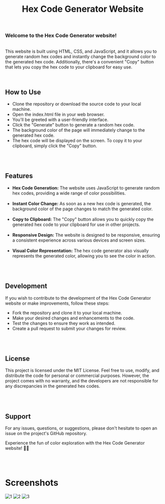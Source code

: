 <h1 align="center">Hex Code Generator Website</h1> 
<br>
<p> <h3>Welcome to the Hex Code Generator website!</h3>  
 <br> This website is built using HTML, CSS, and JavaScript, and it allows you to generate random hex codes and instantly change the background color to the generated hex code. Additionally, there's a convenient "Copy" button that lets you copy the hex code to your clipboard for easy use.</p>
<br>

## How to Use
<ul>
  <li>Clone the repository or download the source code to your local machine.</li>
  <li>Open the index.html file in your web browser.</li>
  <li>You'll be greeted with a user-friendly interface.</li>
  <li>Click the "Generate" button to generate a random hex code.</li>
  <li>The background color of the page will immediately change to the generated hex code.</li>
  <li>The hex code will be displayed on the screen. To copy it to your clipboard, simply click the "Copy" button.</li>
</ul>
<br>
<br>

## Features
<ul>
  <li><b>Hex Code Generation:</b>  
 The website uses JavaScript to generate random hex codes, providing a wide range of color possibilities.</li>
 <br>
  <li><b> Instant Color Change:</b>
 As soon as a new hex code is generated, the background color of the page changes to match the generated color.</li><br>
  <li><b>Copy to Clipboard:</b>
 The "Copy" button allows you to quickly copy the generated hex code to your clipboard for use in other projects.</li><br>
  <li><b>Responsive Design:</b>
 The website is designed to be responsive, ensuring a consistent experience across various devices and screen sizes.</li><br>
  <li><b>Visual Color Representation:</b>
 The hex code generator also visually represents the generated color, allowing you to see the color in action.</li><br>
</ul>
<br>

## Development
<p>If you wish to contribute to the development of the Hex Code Generator website or make improvements, follow these steps:</p>
<ul>
 <li>Fork the repository and clone it to your local machine.</li>
 <li>Make your desired changes and enhancements to the code.</li>
 <li>Test the changes to ensure they work as intended.</li>
 <li>Create a pull request to submit your changes for review.</li>
</ul>
<br>
<br>

## License
<p>This project is licensed under the MIT License. Feel free to use, modify, and distribute the code for personal or commercial purposes. However, the project comes with no warranty, and the developers are not responsible for any discrepancies in the generated hex codes.</p>
<br>
<br>

## Support
<p>For any issues, questions, or suggestions, please don't hesitate to open an issue on the project's GitHub repository.<br>

Experience the fun of color exploration with the Hex Code Generator website! 🎨🌈</p>
<br>
<br>

# Screenshots
![1](https://github.com/iamabir04/Hex_Code-Generator/assets/108453813/aa93d8ff-2184-4276-879c-5a363e908a87)
![2](https://github.com/iamabir04/Hex_Code-Generator/assets/108453813/e1005be7-e4b9-441f-bfd5-b2cc9f201d0c)
![3](https://github.com/iamabir04/Hex_Code-Generator/assets/108453813/2deaba8c-ee86-4142-80d7-41da10a54854)

